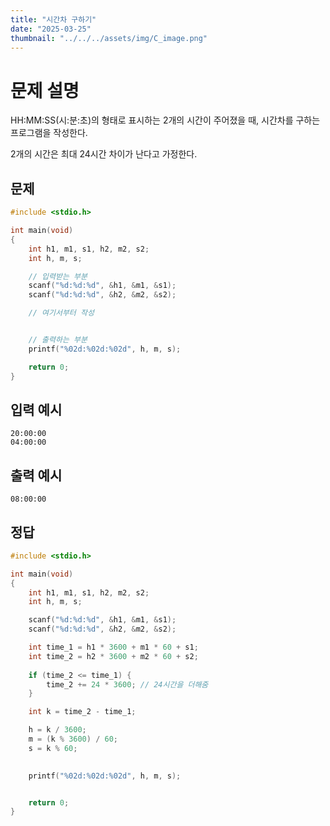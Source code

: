 ```yaml
---
title: "시간차 구하기" 
date: "2025-03-25"
thumbnail: "../../../assets/img/C_image.png"
---
```


#  문제 설명
HH:MM:SS(시:분:초)의 형태로 표시하는 2개의 시간이 주어졌을 때, 시간차를 구하는 프로그램을 작성한다. 

2개의 시간은 최대 24시간 차이가 난다고 가정한다.

## 문제

```c
#include <stdio.h>

int main(void)
{
	int h1, m1, s1, h2, m2, s2;
	int h, m, s;

	// 입력받는 부분
	scanf("%d:%d:%d", &h1, &m1, &s1);
	scanf("%d:%d:%d", &h2, &m2, &s2);

	// 여기서부터 작성


	// 출력하는 부분
	printf("%02d:%02d:%02d", h, m, s);

	return 0;
}
```
## 입력 예시
```
20:00:00
04:00:00
```
## 출력 예시
```
08:00:00
```

## 정답
```c
#include <stdio.h>

int main(void)
{
	int h1, m1, s1, h2, m2, s2;
	int h, m, s;

	scanf("%d:%d:%d", &h1, &m1, &s1);
	scanf("%d:%d:%d", &h2, &m2, &s2);

	int time_1 = h1 * 3600 + m1 * 60 + s1;
	int time_2 = h2 * 3600 + m2 * 60 + s2;
	
	if (time_2 <= time_1) {
		time_2 += 24 * 3600; // 24시간을 더해줌
	}

	int k = time_2 - time_1;

	h = k / 3600;
	m = (k % 3600) / 60;
	s = k % 60;
	

	printf("%02d:%02d:%02d", h, m, s);


	return 0;
}
```

